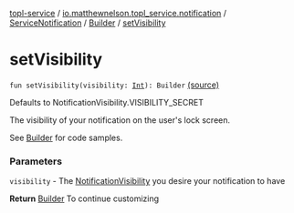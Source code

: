 [topl-service](../../../index.md) / [io.matthewnelson.topl_service.notification](../../index.md) / [ServiceNotification](../index.md) / [Builder](index.md) / [setVisibility](./set-visibility.md)

# setVisibility

`fun setVisibility(visibility: `[`Int`](https://kotlinlang.org/api/latest/jvm/stdlib/kotlin/-int/index.html)`): Builder` [(source)](https://github.com/05nelsonm/TorOnionProxyLibrary-Android/blob/master/topl-service/src/main/java/io/matthewnelson/topl_service/notification/ServiceNotification.kt#L308)

Defaults to NotificationVisibility.VISIBILITY_SECRET

The visibility of your notification on the user's lock screen.

See [Builder](index.md) for code samples.

### Parameters

`visibility` - The [NotificationVisibility](#) you desire your notification to have

**Return**
[Builder](index.md) To continue customizing


